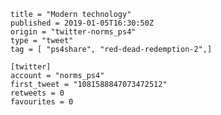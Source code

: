 ```
title = "Modern technology"
published = 2019-01-05T16:30:50Z
origin = "twitter-norms_ps4"
type = "tweet"
tag = [ "ps4share", "red-dead-redemption-2",]

[twitter]
account = "norms_ps4"
first_tweet = "1081588847073472512"
retweets = 0
favourites = 0
```

<p class='image'><img src='https://mnf.m17s.net/2019/01/05/DwKTUrVWkAAsCBv.jpg' alt=''></p>

